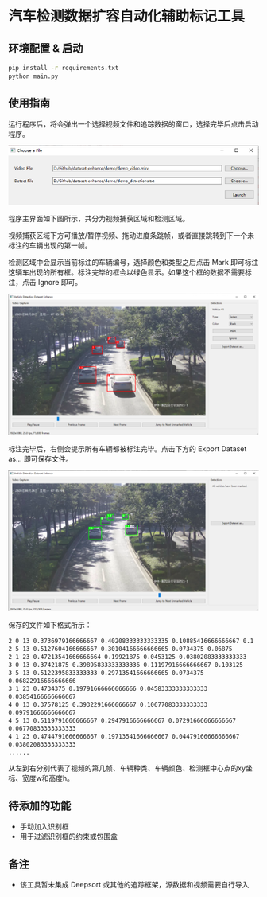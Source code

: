 # 汽车检测数据扩容自动化辅助标记工具

## 环境配置 & 启动
```sh
pip install -r requirements.txt
python main.py
```

## 使用指南

运行程序后，将会弹出一个选择视频文件和追踪数据的窗口，选择完毕后点击启动程序。

![](./images/1.png)

程序主界面如下图所示，共分为视频捕获区域和检测区域。

视频捕获区域下方可播放/暂停视频、拖动进度条跳帧，或者直接跳转到下一个未标注的车辆出现的第一帧。

检测区域中会显示当前标注的车辆编号，选择颜色和类型之后点击 Mark 即可标注这辆车出现的所有框。标注完毕的框会以绿色显示。如果这个框的数据不需要标注，点击 Ignore 即可。

![](./images/2.png)

标注完毕后，右侧会提示所有车辆都被标注完毕。点击下方的 Export Dataset as... 即可保存文件。

![](./images/3.png)

保存的文件如下格式所示：
```
2 0 13 0.3736979166666667 0.40208333333333335 0.10885416666666667 0.1
2 5 13 0.5127604166666667 0.30104166666666665 0.0734375 0.06875
2 1 23 0.47213541666666664 0.19921875 0.0453125 0.03802083333333333
3 0 13 0.37421875 0.39895833333333336 0.11197916666666667 0.103125
3 5 13 0.5122395833333333 0.29713541666666665 0.0734375 0.06822916666666666
3 1 23 0.4734375 0.19791666666666666 0.04583333333333333 0.03854166666666667
4 0 13 0.37578125 0.3932291666666667 0.10677083333333333 0.09791666666666667
4 5 13 0.5119791666666667 0.2947916666666667 0.07291666666666667 0.06770833333333333
4 1 23 0.4744791666666667 0.19713541666666667 0.04479166666666667 0.03802083333333333
......
```
从左到右分别代表了视频的第几帧、车辆种类、车辆颜色、检测框中心点的xy坐标、宽度w和高度h。

## 待添加的功能
- 手动加入识别框
- 用于过滤识别框的约束或包围盒

## 备注
- 该工具暂未集成 Deepsort 或其他的追踪框架，源数据和视频需要自行导入

